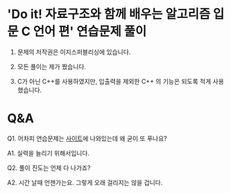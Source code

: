 # 'Do it! 자료구조와 함께 배우는 알고리즘 입문 C 언어 편' 연습문제 풀이

1. 문제의 저작권은 이지스퍼블리싱에 있습니다.

2. 모든 풀이는 제가 짰습니다.

3. C가 아닌 C++를 사용하였지만, 입출력을 제외한 C++ 의 기능은 되도록 적게 사용했습니다.



# Q&A
Q1. 어차피 연습문제는 [사이트](http://www.easyspub.co.kr/20_Menu/BookView/178/PUB)에 나와있는데 왜 굳이 또 푸나요?

A1. 실력을 늘리기 위해서입니다.


Q2. 풀이 진도는 언제 다 나가죠?

A2. 시간 날때 언젠가는요. 그렇게 오래 걸리지는 않을 겁니다.
